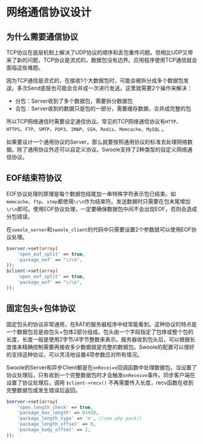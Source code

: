 # 网络通信协议设计

为什么需要通信协议
-----
TCP协议在底层机制上解决了UDP协议的顺序和丢包重传问题。但相比UDP又带来了新的问题，TCP协议是流式的，数据包没有边界。应用程序使用TCP通信就会面临这些难题。

因为TCP通信是流式的，在接收1个大数据包时，可能会被拆分成多个数据包发送。多次Send底层也可能会合并成一次进行发送。这里就需要2个操作来解决：

* 分包：Server收到了多个数据包，需要拆分数据包
* 合包：Server收到的数据只是包的一部分，需要缓存数据，合并成完整的包

所以TCP网络通信时需要设定通信协议。常见的TCP网络通信协议有`HTTP`、`HTTPS`、`FTP`、`SMTP`、`POP3`、`IMAP`、`SSH`、`Redis`、`Memcache`、`MySQL` 。

如果要设计一个通用协议的Server，那么就要按照通用协议的标准去处理网络数据。除了通用协议外还可以自定义协议。Swoole支持了2种类型的自定义网络通信协议。

EOF结束符协议
-----
EOF协议处理的原理是每个数据包结尾加一串特殊字符表示包已结束。如`memcache`、`ftp`、`stmp`都使用`\r\n`作为结束符。发送数据时只需要在包末尾增加`\r\n`即可。使用EOF协议处理，一定要确保数据包中间不会出现EOF，否则会造成分包错误。

在`swoole_server`和`swoole_client`的代码中只需要设置2个参数就可以使用EOF协议处理。

```php
$server->set(array(
    'open_eof_split' => true,
    'package_eof' => "\r\n",
));
$client->set(array(
    'open_eof_split' => true,
    'package_eof' => "\r\n",
));
```

固定包头+包体协议
----
固定包头的协议非常通用，在BAT的服务器程序中经常能看到。这种协议的特点是一个数据包总是由包头+包体2部分组成。包头由一个字段指定了包体或整个包的长度，长度一般是使用2字节/4字节整数来表示。服务器收到包头后，可以根据长度值来精确控制需要再接收多少数据就是完整的数据包。Swoole的配置可以很好的支持这种协议，可以灵活地设置4项参数应对所有情况。

Swoole的Server和异步Client都是在`onReceive`回调函数中处理数据包，当设置了协议处理后，只有收到一个完整数据包时才会触发`onReceive`事件。同步客户端在设置了协议处理后，调用 `$client->recv()` 不再需要传入长度，recv函数在收到完整数据包或发生错误后返回。

```php
$server->set(array(
    'open_length_check' => true,
    'package_max_length' => 81920,
    'package_length_type' => 'n', //see php pack()
    'package_length_offset' => 0,
    'package_body_offset' => 2,
));
```
